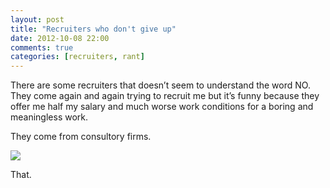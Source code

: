 ```yaml
---
layout: post
title: "Recruiters who don't give up"
date: 2012-10-08 22:00
comments: true
categories: [recruiters, rant]
---
```


There are some recruiters that doesn’t seem to understand the word NO. They come again and again trying to recruit me but it’s funny because they offer me half my salary and much worse work conditions for a boring and meaningless work.

They come from consultory firms.

![](http://media.tumblr.com/tumblr_mbcgzvkJHg1qebtcj.gif)

That.